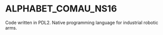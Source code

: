 # ALPHABET_COMAU_NS16

Code written in PDL2. Native programming language for industrial robotic arms.
